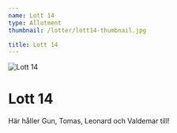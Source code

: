 ```yaml
---
name: Lott 14
type: Allotment
thumbnail: /lotter/lott14-thumbnail.jpg

title: Lott 14
---
```

![Lott 14](/lotter/lott14.jpg#left)

# Lott 14

Här håller Gun, Tomas, Leonard och Valdemar till!
